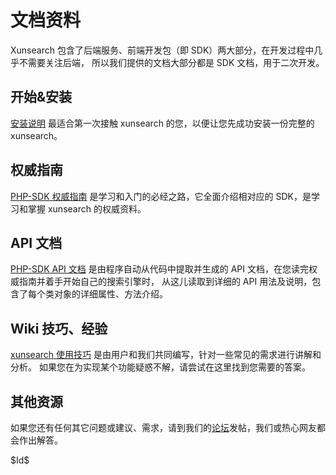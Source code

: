 文档资料
========

Xunsearch 包含了后端服务、前端开发包（即 SDK）两大部分，在开发过程中几乎不需要关注后端，
所以我们提供的文档大部分都是 SDK 文档，用于二次开发。

开始&安装
---------

[安装说明][2] 最适合第一次接触 xunsearch 的您，以便让您先成功安装一份完整的 xunsearch。


权威指南
--------

[PHP-SDK 权威指南][1] 是学习和入门的必经之路，它全面介绍相对应的 SDK，是学习和掌握 xunsearch 
的权威资料。


API 文档
---------

[PHP-SDK API 文档][3] 是由程序自动从代码中提取并生成的 API 文档，在您读完权威指南并着手开始自己的搜索引擎时，
从这儿读取到详细的 API 用法及说明，包含了每个类对象的详细属性、方法介绍。


Wiki 技巧、经验
--------------

[xunsearch 使用技巧][4] 是由用户和我们共同编写，针对一些常见的需求进行讲解和分析。
如果您在为实现某个功能疑惑不解，请尝试在这里找到您需要的答案。


其他资源
--------

如果您还有任何其它问题或建议、需求，请到我们的[论坛][5]发帖，我们或热心网友都会作出解答。


[1]: http://www.xunsearch.com/doc/php/guide/start.overview
[2]: http://www.xunsearch.com/doc/php/guide/start.installation
[3]: http://www.xunsearch.com/doc/php/api/index 
[4]: http://bbs.xunsearch.com/forumdisplay.php?fid=4
[5]: http://bbs.xunsearch.com/

<div class="revision">$Id$</div>
